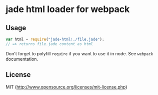 # jade html loader for webpack

## Usage

``` javascript
var html = require("jade-html!./file.jade");
// => returns file.jade content as html
```

Don't forget to polyfill `require` if you want to use it in node.
See `webpack` documentation.

## License

MIT (http://www.opensource.org/licenses/mit-license.php)
